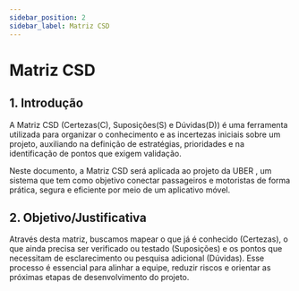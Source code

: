 ```yaml
---
sidebar_position: 2
sidebar_label: Matriz CSD
---
```

# Matriz CSD 

## 1. Introdução 

A Matriz CSD (Certezas(C), Suposições(S) e Dúvidas(D)) é uma ferramenta utilizada para organizar o conhecimento e as incertezas iniciais sobre um projeto, auxiliando na definição de estratégias, prioridades e na identificação de pontos que exigem validação.

Neste documento, a Matriz CSD será aplicada ao projeto da UBER , um sistema que tem como objetivo conectar passageiros e motoristas de forma prática, segura e eficiente por meio de um aplicativo móvel.


## 2. Objetivo/Justificativa 

Através desta matriz, buscamos mapear o que já é conhecido (Certezas), o que ainda precisa ser verificado ou testado (Suposições) e os pontos que necessitam de esclarecimento ou pesquisa adicional (Dúvidas). Esse processo é essencial para alinhar a equipe, reduzir riscos e orientar as próximas etapas de desenvolvimento do projeto.


